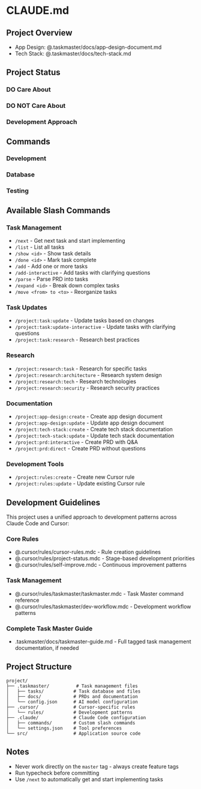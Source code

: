 # CLAUDE.md

## Project Overview

<!-- Run /project:app-design:create to generate app design document -->
<!-- Run /project:tech-stack:create to generate tech stack documentation -->

- App Design: @.taskmaster/docs/app-design-document.md
- Tech Stack: @.taskmaster/docs/tech-stack.md

## Project Status

<!-- **Current Stage**: Pre-MVP -->

### DO Care About

<!-- - **Security**: Authentication, authorization, input validation
- **Core Functionality**: Essential features that deliver primary value
- **Data Integrity**: Proper database design and constraints
- **Error Handling**: Basic error boundaries and user feedback -->

### DO NOT Care About

<!-- - **Unit Tests**: Focus on manual testing for now
- **Performance Optimization**: Premature optimization
- **Perfect Code**: Working implementation over perfect abstractions
- **Comprehensive Logging**: Basic console.error is enough -->

### Development Approach

<!-- - **Focus**: Ship working features quickly
- **Iterate**: Get user feedback early and often
- **Refactor**: Clean up after validation, not before -->

## Commands

### Development

<!-- - `pnpm typecheck` - Run TypeScript type checking (must pass without errors)
- `pnpm lint` - Run ESLint
- `pnpm format` - Format code with Prettier -->

### Database

<!-- - `pnpm db:generate` - Generate Prisma client from schema
- `pnpm db:push` - Push schema changes to database
- `pnpm db:seed` - Seed database with initial data -->

### Testing

<!-- - `pnpm test` - Run unit tests
- `pnpm test:e2e` - Run end-to-end tests -->

## Available Slash Commands

### Task Management

- `/next` - Get next task and start implementing
- `/list` - List all tasks
- `/show <id>` - Show task details
- `/done <id>` - Mark task complete
- `/add` - Add one or more tasks
- `/add-interactive` - Add tasks with clarifying questions
- `/parse` - Parse PRD into tasks
- `/expand <id>` - Break down complex tasks
- `/move <from> to <to>` - Reorganize tasks

### Task Updates

- `/project:task:update` - Update tasks based on changes
- `/project:task:update-interactive` - Update tasks with clarifying questions
- `/project:task:research` - Research best practices

### Research

- `/project:research:task` - Research for specific tasks
- `/project:research:architecture` - Research system design
- `/project:research:tech` - Research technologies
- `/project:research:security` - Research security practices

### Documentation

- `/project:app-design:create` - Create app design document
- `/project:app-design:update` - Update app design document
- `/project:tech-stack:create` - Create tech stack documentation
- `/project:tech-stack:update` - Update tech stack documentation
- `/project:prd:interactive` - Create PRD with Q&A
- `/project:prd:direct` - Create PRD without questions

### Development Tools

- `/project:rules:create` - Create new Cursor rule
- `/project:rules:update` - Update existing Cursor rule

## Development Guidelines

This project uses a unified approach to development patterns across Claude Code and Cursor:

### Core Rules

- @.cursor/rules/cursor-rules.mdc - Rule creation guidelines
- @.cursor/rules/project-status.mdc - Stage-based development priorities
- @.cursor/rules/self-improve.mdc - Continuous improvement patterns

### Task Management

- @.cursor/rules/taskmaster/taskmaster.mdc - Task Master command reference
- @.cursor/rules/taskmaster/dev-workflow.mdc - Development workflow patterns

### Complete Task Master Guide

- .taskmaster/docs/taskmaster-guide.md - Full tagged task management documentation, if needed

## Project Structure

```
project/
├── .taskmaster/          # Task management files
│   ├── tasks/           # Task database and files
│   ├── docs/            # PRDs and documentation
│   └── config.json      # AI model configuration
├── .cursor/             # Cursor-specific rules
│   └── rules/           # Development patterns
├── .claude/             # Claude Code configuration
│   ├── commands/        # Custom slash commands
│   └── settings.json    # Tool preferences
└── src/                 # Application source code
```

## Notes

- Never work directly on the `master` tag - always create feature tags
- Run typecheck before committing
- Use `/next` to automatically get and start implementing tasks
